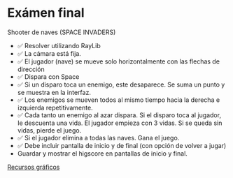 # Exámen final

Shooter de naves
(SPACE INVADERS)

- ✅ Resolver utilizando RayLib
- ✅ La cámara está fija.
- ✅ El jugador (nave) se mueve solo horizontalmente con las flechas de dirección
- ✅ Dispara con Space
- ✅ Si un disparo toca un enemigo, este desaparece. Se suma un punto y se muestra en la interfaz.
- ✅ Los enemigos se mueven todos al mismo tiempo hacia la derecha e izquierda repetitivamente.
- ✅ Cada tanto un enemigo al azar dispara. Si el disparo toca al jugador, le descuenta una vida. El jugador empieza con 3 vidas. Si se queda
sin vidas, pierde el juego.
- ✅ Si el jugador elimina a todas las naves. Gana el juego.
- ✅ Debe incluir pantalla de inicio y de final (con opción de volver a jugar)
- Guardar y mostrar el higscore en pantallas de inicio y final.

[Recursos gráficos](https://drive.google.com/drive/folders/12ueRcKI5m0sKco8gKfds25ACVw9GZEnD)
